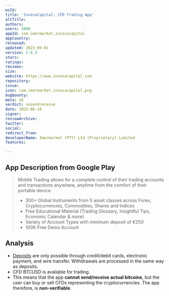 ```yaml
---
wsId: 
title: 'InvesaCapital: CFD Trading App'
altTitle: 
authors: 
users: 5000
appId: com.imermarket.invesacapital
appCountry: 
released: 
updated: 2023-09-01
version: 2.6.3
stars: 
ratings: 
reviews: 
size: 
website: https://www.invesacapital.com
repository: 
issue: 
icon: com.imermarket.invesacapital.png
bugbounty: 
meta: ok
verdict: nosendreceive
date: 2023-08-18
signer: 
reviewArchive: 
twitter: 
social: 
redirect_from: 
developerName: Imermarket (PTY) Ltd (Proprietary) Limited
features: 

---
```


## App Description from Google Play

> Mobile Trading allows for a complete control of their trading accounts and transactions anywhere, anytime from the comfort of their portable device.
>
> - 300+ Global Instruments from 5 asset classes across Forex, Cryptocurrencies, Commodities, Shares and Indices
> - Free Educational Material (Trading Glossary, Insightful Tips, Economic Calendar & more)
> - Variety of Account Types with minimum deposit of €250
> - 100K Free Demo Account

## Analysis 

- [Deposits](https://www.invesacapital.com/international/faqs/deposit/#q01) are only possible through credit/debit cards, electronic payment, and wire transfer. Withdrawals are processed in the same way as deposits.
- CFD BTCUSD is available for trading. 
- This means that the app **cannot send/receive actual bitcoins**, but the user can buy or sell CFDs representing the cryptocurrencies. The app therefore, is **non-verifiable**.